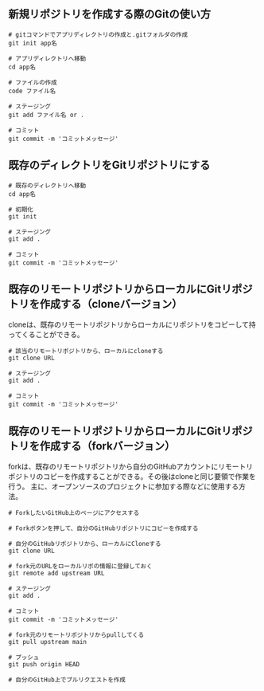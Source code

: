 ## 新規リポジトリを作成する際のGitの使い方

```shell
# gitコマンドでアプリディレクトリの作成と.gitフォルダの作成
git init app名

# アプリディレクトリへ移動
cd app名

# ファイルの作成
code ファイル名

# ステージング
git add ファイル名 or .

# コミット
git commit -m 'コミットメッセージ'
```

## 既存のディレクトリをGitリポジトリにする

```shell
# 既存のディレクトリへ移動
cd app名

# 初期化
git init

# ステージング
git add .

# コミット
git commit -m 'コミットメッセージ'
```

## 既存のリモートリポジトリからローカルにGitリポジトリを作成する（cloneバージョン）
cloneは、既存のリモートリポジトリからローカルにリポジトリをコピーして持ってくることができる。

```shell
# 該当のリモートリポジトリから、ローカルにcloneする
git clone URL

# ステージング
git add .

# コミット
git commit -m 'コミットメッセージ'
```

## 既存のリモートリポジトリからローカルにGitリポジトリを作成する（forkバージョン）
forkは、既存のリモートリポジトリから自分のGitHubアカウントにリモートリポジトリのコピーを作成することができる。その後はcloneと同じ要領で作業を行う。
主に、オープンソースのプロジェクトに参加する際などに使用する方法。

```shell
# ForkしたいGitHub上のページにアクセスする

# Forkボタンを押して、自分のGitHubリポジトリにコピーを作成する

# 自分のGitHubリポジトリから、ローカルにCloneする
git clone URL

# fork元のURLをローカルリポの情報に登録しておく
git remote add upstream URL

# ステージング
git add .

# コミット
git commit -m 'コミットメッセージ'

# fork元のリモートリポジトリからpullしてくる
git pull upstream main

# プッシュ
git push origin HEAD

# 自分のGitHub上でプルリクエストを作成
```